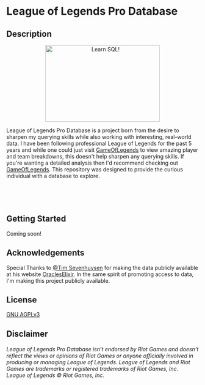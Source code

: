 # League of Legends Pro Database

## Description
<p align="center">
<img src="https://i.imgflip.com/1iio06.jpg"
   title="Learn SQL!"
 width=300px
height=200px
>
</p>

League of Legends Pro Database is a project born from the desire to sharpen my querying skills while
also working with interesting, real-world data. I have been following professional League of Legends
for the past 5 years and while one could just visit [GameOfLegends](https://gol.gg/esports/home/) to view
amazing player and team breakdowns, this doesn't help sharpen any querying skills. If you're wanting a detailed analysis
then I'd recommend checking out [GameOfLegends](https://gol.gg/esports/home/). This repository was designed
to provide the curious individual with a database to explore.

&nbsp;
    
&nbsp;  

## Getting Started

Coming soon!

## Acknowledgements

Special Thanks to [@Tim Sevenhuysen](https://twitter.com/TimSevenhuysen)
for making the data publicly available at his website
[OraclesElixir](https://oracleselixir.com/tools/downloads/).
In the same spirit of promoting access to data, I'm
making this project publicly available.

## License
[GNU AGPLv3 ](https://www.gnu.org/licenses/agpl-3.0.en.html)

## Disclaimer
###### League of Legends Pro Database isn’t endorsed by Riot Games and doesn’t reflect the views or opinions of Riot Games or anyone officially involved in producing or managing League of Legends. League of Legends and Riot Games are trademarks or registered trademarks of Riot Games, Inc. League of Legends © Riot Games, Inc.
